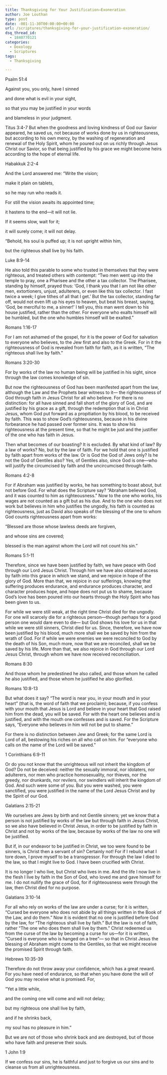 ```yaml
---
title: Thanksgiving for Your Justification—Exoneration
author: Joe Louthan
type: post
date: -001-11-30T00:00:00+00:00
url: /scriptures/thanksgiving-for-your-justification-exoneration/
dsq_thread_id:
  - 1840770121
categories:
  - Doxology
  - Scriptures
tags:
  - Thanksgiving

---
```

Psalm 51:4
  
Against you, you only, have I sinned
  
and done what is evil in your sight,
  
so that you may be justified in your words
  
and blameless in your judgment.

Titus 3:4-7 But when the goodness and loving kindness of God our Savior appeared, he saved us, not because of works done by us in righteousness, but according to his own mercy, by the washing of regeneration and renewal of the Holy Spirit, whom he poured out on us richly through Jesus Christ our Savior, so that being justified by his grace we might become heirs according to the hope of eternal life.

Habakkuk 2:2-4
  
And the Lord answered me: “Write the vision;
  
make it plain on tablets,
  
so he may run who reads it.
  
For still the vision awaits its appointed time;
  
it hastens to the end—it will not lie.
  
If it seems slow, wait for it;
  
it will surely come; it will not delay.

“Behold, his soul is puffed up; it is not upright within him,
  
but the righteous shall live by his faith.

Luke 8:9-14
  
He also told this parable to some who trusted in themselves that they were righteous, and treated others with contempt: “Two men went up into the temple to pray, one a Pharisee and the other a tax collector. The Pharisee, standing by himself, prayed thus: ‘God, I thank you that I am not like other men, extortioners, unjust, adulterers, or even like this tax collector. I fast twice a week; I give tithes of all that I get.’ But the tax collector, standing far off, would not even lift up his eyes to heaven, but beat his breast, saying, ‘God, be merciful to me, a sinner!’ I tell you, this man went down to his house justified, rather than the other. For everyone who exalts himself will be humbled, but the one who humbles himself will be exalted.”

Romans 1:16-17
  
For I am not ashamed of the gospel, for it is the power of God for salvation to everyone who believes, to the Jew first and also to the Greek. For in it the righteousness of God is revealed from faith for faith, as it is written, “The righteous shall live by faith.”

Romans 3:20-30
  
For by works of the law no human being will be justified in his sight, since through the law comes knowledge of sin.

But now the righteousness of God has been manifested apart from the law, although the Law and the Prophets bear witness to it— the righteousness of God through faith in Jesus Christ for all who believe. For there is no distinction: for all have sinned and fall short of the glory of God, and are justified by his grace as a gift, through the redemption that is in Christ Jesus, whom God put forward as a propitiation by his blood, to be received by faith. This was to show God’s righteousness, because in his divine forbearance he had passed over former sins. It was to show his righteousness at the present time, so that he might be just and the justifier of the one who has faith in Jesus.

Then what becomes of our boasting? It is excluded. By what kind of law? By a law of works? No, but by the law of faith. For we hold that one is justified by faith apart from works of the law. Or is God the God of Jews only? Is he not the God of Gentiles also? Yes, of Gentiles also, since God is one—who will justify the circumcised by faith and the uncircumcised through faith.

Romans 4:2-8
  
For if Abraham was justified by works, he has something to boast about, but not before God. For what does the Scripture say? “Abraham believed God, and it was counted to him as righteousness.” Now to the one who works, his wages are not counted as a gift but as his due. And to the one who does not work but believes in him who justifies the ungodly, his faith is counted as righteousness, just as David also speaks of the blessing of the one to whom God counts righteousness apart from works:

“Blessed are those whose lawless deeds are forgiven,
  
and whose sins are covered;
  
blessed is the man against whom the Lord will not count his sin.”

Romans 5:1-11
  
Therefore, since we have been justified by faith, we have peace with God through our Lord Jesus Christ. Through him we have also obtained access by faith into this grace in which we stand, and we rejoice in hope of the glory of God. More than that, we rejoice in our sufferings, knowing that suffering produces endurance, and endurance produces character, and character produces hope, and hope does not put us to shame, because God’s love has been poured into our hearts through the Holy Spirit who has been given to us.
  
For while we were still weak, at the right time Christ died for the ungodly. For one will scarcely die for a righteous person—though perhaps for a good person one would dare even to die— but God shows his love for us in that while we were still sinners, Christ died for us. Since, therefore, we have now been justified by his blood, much more shall we be saved by him from the wrath of God. For if while we were enemies we were reconciled to God by the death of his Son, much more, now that we are reconciled, shall we be saved by his life. More than that, we also rejoice in God through our Lord Jesus Christ, through whom we have now received reconciliation.

Romans 8:30
  
And those whom he predestined he also called, and those whom he called he also justified, and those whom he justified he also glorified.

Romans 10:8-13
  
But what does it say? “The word is near you, in your mouth and in your heart” (that is, the word of faith that we proclaim); because, if you confess with your mouth that Jesus is Lord and believe in your heart that God raised him from the dead, you will be saved. For with the heart one believes and is justified, and with the mouth one confesses and is saved. For the Scripture says, “Everyone who believes in him will not be put to shame.”
  
For there is no distinction between Jew and Greek; for the same Lord is Lord of all, bestowing his riches on all who call on him. For “everyone who calls on the name of the Lord will be saved.”

1 Corinthians 6:9-11
  
Or do you not know that the unrighteous will not inherit the kingdom of God? Do not be deceived: neither the sexually immoral, nor idolaters, nor adulterers, nor men who practice homosexuality, nor thieves, nor the greedy, nor drunkards, nor revilers, nor swindlers will inherit the kingdom of God. And such were some of you. But you were washed, you were sanctified, you were justified in the name of the Lord Jesus Christ and by the Spirit of our God.

Galatians 2:15-21
  
We ourselves are Jews by birth and not Gentile sinners; yet we know that a person is not justified by works of the law but through faith in Jesus Christ, so we also have believed in Christ Jesus, in order to be justified by faith in Christ and not by works of the law, because by works of the law no one will be justified.
  
But if, in our endeavor to be justified in Christ, we too were found to be sinners, is Christ then a servant of sin? Certainly not! For if I rebuild what I tore down, I prove myself to be a transgressor. For through the law I died to the law, so that I might live to God. I have been crucified with Christ. 

It is no longer I who live, but Christ who lives in me. And the life I now live in the flesh I live by faith in the Son of God, who loved me and gave himself for me. I do not nullify the grace of God, for if righteousness were through the law, then Christ died for no purpose.

Galatians 3:10-14
  
For all who rely on works of the law are under a curse; for it is written, “Cursed be everyone who does not abide by all things written in the Book of the Law, and do them.” Now it is evident that no one is justified before God by the law, for “The righteous shall live by faith.” But the law is not of faith, rather “The one who does them shall live by them.” Christ redeemed us from the curse of the law by becoming a curse for us—for it is written, “Cursed is everyone who is hanged on a tree”— so that in Christ Jesus the blessing of Abraham might come to the Gentiles, so that we might receive the promised Spirit through faith.

Hebrews 10:35-39
  
Therefore do not throw away your confidence, which has a great reward. For you have need of endurance, so that when you have done the will of God you may receive what is promised. For,

“Yet a little while,
  
and the coming one will come and will not delay;
  
but my righteous one shall live by faith,
  
and if he shrinks back,
  
my soul has no pleasure in him.”

But we are not of those who shrink back and are destroyed, but of those who have faith and preserve their souls.

1 John 1:9
  
If we confess our sins, he is faithful and just to forgive us our sins and to cleanse us from all unrighteousness.